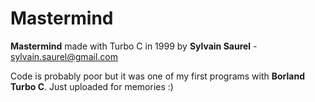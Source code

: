 # Mastermind
**Mastermind** made with Turbo C in 1999 by **Sylvain Saurel** - sylvain.saurel@gmail.com

Code is probably poor but it was one of my first programs with **Borland Turbo C**.
Just uploaded for memories :)
